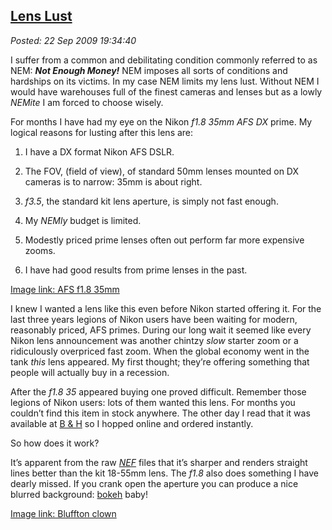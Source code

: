 [Lens 
Lust](http://bakerjd99.wordpress.com/2009/09/22/lens-lust/)
-----------------------------------------------------------------

*Posted: 22 Sep 2009 19:34:40*

I suffer from a common and debilitating condition commonly referred to
as NEM: ***Not Enough Money!*** NEM imposes all sorts of conditions and
hardships on its victims. In my case NEM limits my lens lust. Without
NEM I would have warehouses full of the finest cameras and lenses but as
a lowly *NEMite* I am forced to choose wisely.

For months I have had my eye on the Nikon *f1.8 35mm AFS DX* prime. My
logical reasons for lusting after this lens are:

1.  I have a DX format Nikon AFS DSLR.

2.  The FOV, (field of view), of standard 50mm lenses mounted on DX
    cameras is to narrow: 35mm is about right.

3.  *f3.5*, the standard kit lens aperture, is simply not fast enough.

4.  My *NEMly* budget is limited.

5.  Modestly priced prime lenses often out perform far more expensive
    zooms.

6.  I have had good results from prime lenses in the past.

[Image link: AFS f1.8 35mm](http://bakerjd99.files.wordpress.com/2009/09/6502514431.jpg)

I knew I wanted a lens like this even before Nikon started offering it.
For the last three years legions of Nikon users have been waiting for
modern, reasonably priced, AFS primes. During our long wait it seemed
like every Nikon lens announcement was another chintzy *slow* starter
zoom or a ridiculously overpriced fast zoom. When the global economy
went in the tank *this* lens appeared. My first thought; they’re
offering something that people will actually buy in a recession.

After the *f1.8 35* appeared buying one proved difficult. Remember
those legions of Nikon users: lots of them wanted this lens. For months
you couldn’t find this item in stock anywhere. The other day I read that
it was available at [B & H](http://www.bhphotovideo.com/) so I hopped
online and ordered instantly.

So how does it work?

It’s apparent from the raw *[NEF](http://filext.com/file-extension/NEF)*
files that it’s sharper and renders straight lines better than the kit
18-55mm lens. The *f1.8* also does something I have dearly missed. If
you crank open the aperture you can produce a nice blurred background:
[bokeh](http://en.wikipedia.org/wiki/Bokeh) baby!

[Image link: Bluffton clown](http://conceptcontrol.smugmug.com/Places/USA-and-Canada/Indiana-Images/fair-ride-clown/658078084_xiMcn-S.jpg)
